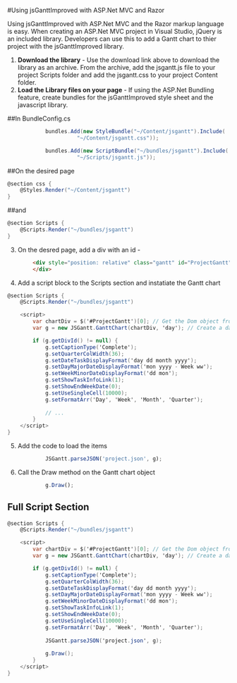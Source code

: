 #Using jsGanttImproved with ASP.Net MVC and Razor

Using jsGanttImproved with ASP.Net MVC and the Razor markup language is easy. When creating an ASP.Net MVC project in Visual Studio, jQuery is an included library. Developers can use this to add a Gantt chart to thier project with the jsGanttImproved library.

1. **Download the library** - Use the download link above to download the library as an archive. From the archive, add the jsgantt.js file to your project Scripts folder and add the jsgantt.css to your project Content folder.
2. **Load the Library files on your page** - If using the ASP.Net Bundling feature, create bundles for the jsGanttImproved style sheet and the javascript library.

##In BundleConfig.cs
```c#
            bundles.Add(new StyleBundle("~/Content/jsgantt").Include(
                      "~/Content/jsgantt.css"));

            bundles.Add(new ScriptBundle("~/bundles/jsgantt").Include(
                      "~/Scripts/jsgantt.js"));
```
##On the desired page
```c#
@section css {
    @Styles.Render("~/Content/jsgantt")
}
```
##and 
```c#
@section Scripts {
    @Scripts.Render("~/bundles/jsgantt")
}
```

3. On the desred page, add a div with an id - 
```html
        <div style="position: relative" class="gantt" id="ProjectGantt">
        </div>
```

4. Add a script block to the Scripts section and instatiate the Gantt chart
```c#
@section Scripts {
    @Scripts.Render("~/bundles/jsgantt")

    <script>
        var chartDiv = $('#ProjectGantt')[0]; // Get the Dom object from the jQuery object
        var g = new JSGantt.GanttChart(chartDiv, 'day'); // Create a day based Gantt chart

        if (g.getDivId() != null) {
            g.setCaptionType('Complete');
            g.setQuarterColWidth(36);
            g.setDateTaskDisplayFormat('day dd month yyyy');
            g.setDayMajorDateDisplayFormat('mon yyyy - Week ww');
            g.setWeekMinorDateDisplayFormat('dd mon');
            g.setShowTaskInfoLink(1);
            g.setShowEndWeekDate(0);
            g.setUseSingleCell(10000);
            g.setFormatArr('Day', 'Week', 'Month', 'Quarter');
            
            // ... 
        }
    </script>
}
```
5. Add the code to load the items

```javascript
            JSGantt.parseJSON('project.json', g);
```

6. Call the Draw method on the Gantt chart object
```javascript
            g.Draw();
```
## Full Script Section
```c#
@section Scripts {
    @Scripts.Render("~/bundles/jsgantt")

    <script>
        var chartDiv = $('#ProjectGantt')[0]; // Get the Dom object from the jQuery object
        var g = new JSGantt.GanttChart(chartDiv, 'day'); // Create a day based Gantt chart

        if (g.getDivId() != null) {
            g.setCaptionType('Complete');
            g.setQuarterColWidth(36);
            g.setDateTaskDisplayFormat('day dd month yyyy');
            g.setDayMajorDateDisplayFormat('mon yyyy - Week ww');
            g.setWeekMinorDateDisplayFormat('dd mon');
            g.setShowTaskInfoLink(1);
            g.setShowEndWeekDate(0);
            g.setUseSingleCell(10000);
            g.setFormatArr('Day', 'Week', 'Month', 'Quarter');
            
            JSGantt.parseJSON('project.json', g);
            
            g.Draw();
        }
    </script>
}
```
